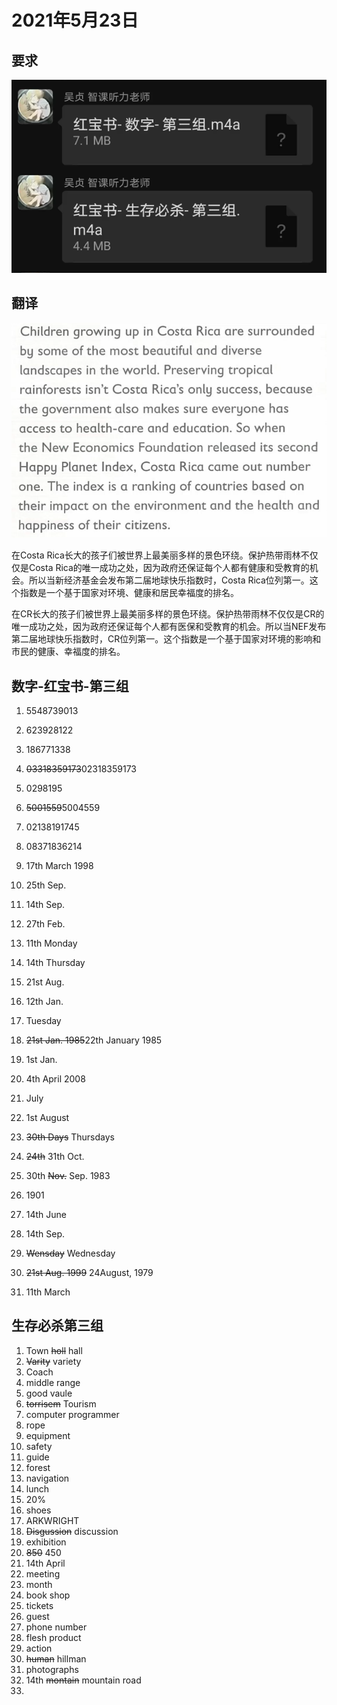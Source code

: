 # 2021年5月23日

## 要求

![image-20210523231759841](2021%E5%B9%B45%E6%9C%8823%E6%97%A5.assets/image-20210523231759841.png)

## 翻译

![image-20210523231736686](2021%E5%B9%B45%E6%9C%8823%E6%97%A5.assets/image-20210523231736686.png)

在Costa Rica长大的孩子们被世界上最美丽多样的景色环绕。保护热带雨林不仅仅是Costa Rica的唯一成功之处，因为政府还保证每个人都有健康和受教育的机会。所以当新经济基金会发布第二届地球快乐指数时，Costa Rica位列第一。这个指数是一个基于国家对环境、健康和居民幸福度的排名。

在CR长大的孩子们被世界上最美丽多样的景色环绕。保护热带雨林不仅仅是CR的唯一成功之处，因为政府还保证每个人都有医保和受教育的机会。所以当NEF发布第二届地球快乐指数时，CR位列第一。这个指数是一个基于国家对环境的影响和市民的健康、幸福度的排名。





## 数字-红宝书-第三组

1. 5548739013

2. 623928122

3. 186771338

4. ~~03318359173~~02318359173

5. 0298195

6. ~~5001559~~5004559

7. 02138191745

8. 08371836214

9. 17th March 1998

10. 25th Sep.

11. 14th Sep.

12. 27th Feb.

13. 11th Monday

14. 14th Thursday

15. 21st Aug.

16. 12th Jan.

17. Tuesday

18. ~~21st Jan. 1985~~22th January 1985

19. 1st Jan.

20. 4th April 2008

21. July

22. 1st August

23. ~~30th Days~~ Thursdays

24. ~~24th~~ 31th Oct.

25. 30th ~~Nov.~~ Sep. 1983

26. 1901

27. 14th June

28. 14th Sep.

29. ~~Wensday~~ Wednesday

30. ~~21st Aug. 1999~~ 24August, 1979

31. 11th March

## 生存必杀第三组

1. Town ~~holl~~ hall
2. ~~Varity~~ variety
3. Coach
4. middle range
5. good vaule
6. ~~torrisem~~ Tourism
7. computer programmer
8. rope
9. equipment
10. safety
11. guide
12. forest
13. navigation
14. lunch
15. 20%
16. shoes
17. ARKWRIGHT
18. ~~Disgussion~~ discussion
19. exhibition
20. ~~850~~ 450
21. 14th April
22. meeting
23. month
24. book shop
25. tickets
26. guest
27. phone number
28. flesh product
29. action
30. ~~human~~ hillman
31. photographs
32. 14th ~~montain~~ mountain road
7. 